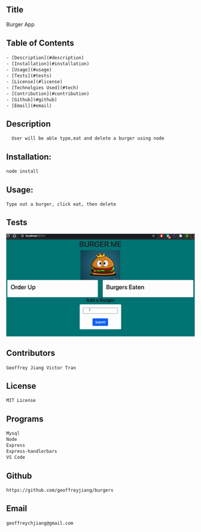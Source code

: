   ## Title
  Burger App

  ## Table of Contents
    - [Description](#description)
    - [Installation](#installation)
    - [Usage](#usage)
    - [Tests](#tests)
    - [License](#license)
    - [Technolgies Used](#tech)
    - [Contribution](#contribution)
    - [Github](#github)
    - [Email](#email)
    
  ## Description
      User will be able type,eat and delete a burger using node
  ## Installation:
    node install
  ## Usage:
    Type out a burger, click eat, then delete
  ## Tests

  <img src="public/imgs/burger.gif">

  ## Contributors
    Geoffrey Jiang Victor Tran  
  ## License
    MIT License  
  ## Programs
    Mysql
    Node
    Express
    Express-handlerbars
    VS Code  
  ## Github
    https://github.com/geoffreyjiang/burgers
  ## Email
    geoffreychjiang@gmail.com
    